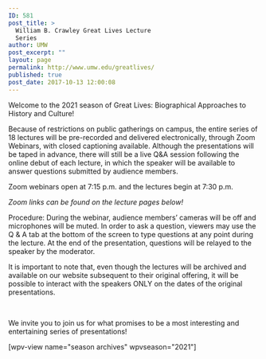 ```yaml
---
ID: 581
post_title: >
  William B. Crawley Great Lives Lecture
  Series
author: UMW
post_excerpt: ""
layout: page
permalink: http://www.umw.edu/greatlives/
published: true
post_date: 2017-10-13 12:00:08
---
```

<span style="font-weight: 400">Welcome to the 2021 season of Great Lives: Biographical Approaches to History and Culture!</span>

<span style="font-weight: 400">Because of restrictions on public gatherings on campus, the entire series of 18 lectures will be pre-recorded and delivered electronically, through Zoom Webinars, with closed captioning available. </span><span style="font-weight: 400">Although the presentations will be taped in advance, there will still be a live Q&amp;A session following the online debut of each lecture, in which the speaker will be available to answer questions submitted by audience members. </span>

Zoom webinars open at 7:15 p.m. and the lectures begin at 7:30 p.m.

<em>Zoom links can be found on the lecture pages below! </em>

<span style="font-weight: 400">Procedure: During the webinar, audience members’ cameras will be off and microphones will be muted. In order to ask a question, viewers may use the Q &amp; A tab at the bottom of the screen to type questions at any point during the lecture. At the end of the presentation, questions will be relayed to the speaker by the moderator.</span>

<span style="font-weight: 400">It is important to note that, even though the lectures will be archived and available on our website subsequent to their original offering, it will be possible to interact with the speakers ONLY on the dates of the original presentations. </span>

&nbsp;

<span style="font-weight: 400">We invite you to join us for what promises to be a most interesting and entertaining series of presentations!</span>

[wpv-view name="season archives" wpvseason="2021"]